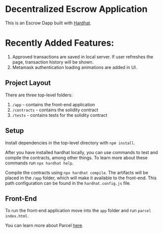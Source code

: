 # Decentralized Escrow Application

This is an Escrow Dapp built with [Hardhat](https://hardhat.org/).

# Recently Added Features:
1. Approved transactions are saved in local server. If user refreshes the page, transaction history will be shown.
2. Metamask authentication loading animations are added in UI.

## Project Layout

There are three top-level folders:

1. `/app` - contains the front-end application
2. `/contracts` - contains the solidity contract
3. `/tests` - contains tests for the solidity contract

## Setup

Install dependencies in the top-level directory with `npm install`.

After you have installed hardhat locally, you can use commands to test and compile the contracts, among other things. To learn more about these commands run `npx hardhat help`.

Compile the contracts using `npx hardhat compile`. The artifacts will be placed in the `/app` folder, which will make it available to the front-end. This path configuration can be found in the `hardhat.config.js` file.

## Front-End

To run the front-end application move into the `app` folder and run `parcel index.html`.

You can learn more about Parcel [here](https://parceljs.org/).
